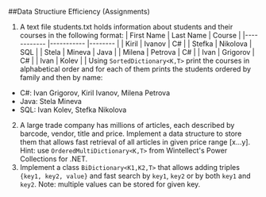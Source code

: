 ##Data Structiure Efficiency (Assignments)
1. A text file students.txt holds information about students and their courses in the following format:
| First Name 	| Last Name 	| Course 	|
|------------	|-----------	|--------	|
| Kiril      	| Ivanov    	| C#     	|
| Stefka     	| Nikolova  	| SQL    	|
| Stela      	| Mineva    	| Java   	|
| Milena     	| Petrova   	| C#     	|
| Ivan       	| Grigorov  	| C#     	|
| Ivan       	| Kolev     	|        	|
Using `SortedDictionary<K,T>` print the courses in alphabetical order and for each of them prints the students ordered by family and then by name:
 * C#: Ivan Grigorov, Kiril Ivanov, Milena Petrova
 * Java: Stela Mineva
 * SQL: Ivan Kolev, Stefka Nikolova
2. A large trade company has millions of articles, each described by barcode, vendor, title and price. Implement a data structure to store them that allows fast retrieval of all articles in given price range [x…y]. Hint: use `OrderedMultiDictionary<K,T>` from Wintellect's Power Collections for .NET.
3. Implement a class `BiDictionary<K1,K2,T>` that allows adding triples `{key1, key2, value}` and fast search by `key1`, `key2` or by both `key1` and `key2`. Note: multiple values can be stored for given key.
 
